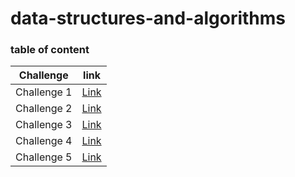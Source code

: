 # data-structures-and-algorithms

### table of content




| Challenge   | link                                         |
|-------------|----------------------------------------------|
| Challenge 1 | [Link](array-reverse/array-reverse.md)       |
| Challenge 2 | [Link](insertShiftArray/insertShiftArray.md) |
| Challenge 3 | [Link](BinarySearch/BinarySearch.md)         |
| Challenge 4 | [Link](Challenge4/challenge.md)              |
| Challenge 5 | [Link](linkList/linkedLidt.md)               |